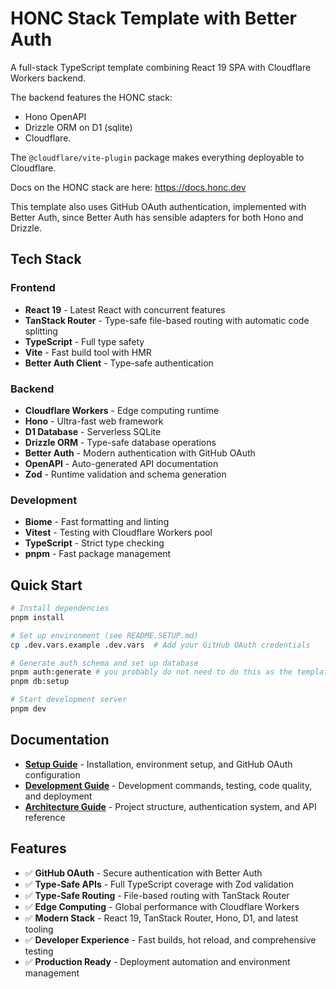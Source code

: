 # HONC Stack Template with Better Auth

A full-stack TypeScript template combining React 19 SPA with Cloudflare Workers backend.

The backend features the HONC stack: 
- Hono OpenAPI
- Drizzle ORM on D1 (sqlite)
- Cloudflare. 

The `@cloudflare/vite-plugin` package makes everything deployable to Cloudflare.

Docs on the HONC stack are here: https://docs.honc.dev

This template also uses GitHub OAuth authentication, implemented with Better Auth, since Better Auth has sensible adapters for both Hono and Drizzle.

## Tech Stack

### Frontend
- **React 19** - Latest React with concurrent features
- **TanStack Router** - Type-safe file-based routing with automatic code splitting
- **TypeScript** - Full type safety
- **Vite** - Fast build tool with HMR
- **Better Auth Client** - Type-safe authentication

### Backend  
- **Cloudflare Workers** - Edge computing runtime
- **Hono** - Ultra-fast web framework
- **D1 Database** - Serverless SQLite
- **Drizzle ORM** - Type-safe database operations
- **Better Auth** - Modern authentication with GitHub OAuth
- **OpenAPI** - Auto-generated API documentation
- **Zod** - Runtime validation and schema generation

### Development
- **Biome** - Fast formatting and linting
- **Vitest** - Testing with Cloudflare Workers pool
- **TypeScript** - Strict type checking
- **pnpm** - Fast package management

## Quick Start

```bash
# Install dependencies
pnpm install

# Set up environment (see README.SETUP.md)
cp .dev.vars.example .dev.vars  # Add your GitHub OAuth credentials

# Generate auth schema and set up database
pnpm auth:generate # you probably do not need to do this as the template has the schema already
pnpm db:setup

# Start development server
pnpm dev
```

## Documentation

- **[Setup Guide](README.SETUP.md)** - Installation, environment setup, and GitHub OAuth configuration
- **[Development Guide](README.DEVELOPMENT.md)** - Development commands, testing, code quality, and deployment
- **[Architecture Guide](README.ARCHITECTURE.md)** - Project structure, authentication system, and API reference

## Features

- ✅ **GitHub OAuth** - Secure authentication with Better Auth
- ✅ **Type-Safe APIs** - Full TypeScript coverage with Zod validation
- ✅ **Type-Safe Routing** - File-based routing with TanStack Router
- ✅ **Edge Computing** - Global performance with Cloudflare Workers
- ✅ **Modern Stack** - React 19, TanStack Router, Hono, D1, and latest tooling
- ✅ **Developer Experience** - Fast builds, hot reload, and comprehensive testing
- ✅ **Production Ready** - Deployment automation and environment management
